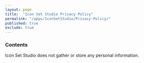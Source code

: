 ```yaml
---
layout: page
title:  "Icon Set Studio Privacy Policy"
permalink: "/apps/IconSetStudio/Privacy-Policy/"
published: true
exclude: true
---
```


### Contents

Icon Set Studio does not gather or store any personal information.
